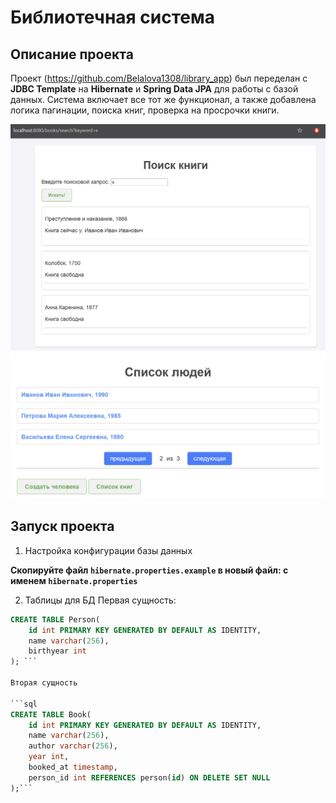# Библиотечная система

## Описание проекта

Проект (https://github.com/Belalova1308/library_app) был переделан с **JDBC Template** 
на **Hibernate** и **Spring Data JPA** для работы с базой данных. Система включает все тот же функционал,
а также добавлена логика пагинации, поиска книг, проверка на просрочки книги.

![Alt text](images/searchPage.png)
![Alt text](images/peopleList.png)

## Запуск проекта

1. Настройка конфигурации базы данных

**Скопируйте файл `hibernate.properties.example` в новый файл: с именем `hibernate.properties`**

2. Таблицы для БД
Первая сущность:

```sql
CREATE TABLE Person(
    id int PRIMARY KEY GENERATED BY DEFAULT AS IDENTITY,
    name varchar(256),
    birthyear int
); ```

Вторая сущность

```sql
CREATE TABLE Book(
    id int PRIMARY KEY GENERATED BY DEFAULT AS IDENTITY,
    name varchar(256),
    author varchar(256),
    year int,
    booked_at timestamp,
    person_id int REFERENCES person(id) ON DELETE SET NULL
);```